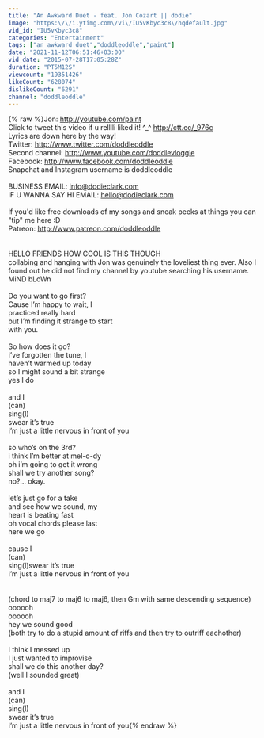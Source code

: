 ```yaml
---
title: "An Awkward Duet - feat. Jon Cozart || dodie"
image: "https:\/\/i.ytimg.com\/vi\/IU5vKbyc3c8\/hqdefault.jpg"
vid_id: "IU5vKbyc3c8"
categories: "Entertainment"
tags: ["an awkward duet","doddleoddle","paint"]
date: "2021-11-12T06:51:46+03:00"
vid_date: "2015-07-28T17:05:28Z"
duration: "PT5M12S"
viewcount: "19351426"
likeCount: "628074"
dislikeCount: "6291"
channel: "doddleoddle"
---
```

{% raw %}Jon: <a rel="nofollow" target="blank" href="http://youtube.com/paint">http://youtube.com/paint</a><br />Click to tweet this video if u relllli liked it! ^_^ <a rel="nofollow" target="blank" href="http://ctt.ec/_976c">http://ctt.ec/_976c</a><br />Lyrics are down here by the way!<br />Twitter: <a rel="nofollow" target="blank" href="http://www.twitter.com/doddleoddle">http://www.twitter.com/doddleoddle</a><br />Second channel: <a rel="nofollow" target="blank" href="http://www.youtube.com/doddlevloggle">http://www.youtube.com/doddlevloggle</a><br />Facebook: <a rel="nofollow" target="blank" href="http://www.facebook.com/doddleoddle">http://www.facebook.com/doddleoddle</a><br />Snapchat and Instagram username is doddleoddle<br /><br />BUSINESS EMAIL: info@dodieclark.com<br />IF U WANNA SAY HI EMAIL: hello@dodieclark.com<br /><br />If you'd like free downloads of my songs and sneak peeks at things you can &quot;tip&quot; me here :D<br />Patreon: <a rel="nofollow" target="blank" href="http://www.patreon.com/doddleoddle">http://www.patreon.com/doddleoddle</a><br /><br /><br />HELLO FRIENDS HOW COOL IS THIS THOUGH<br />collabing and hanging with Jon was genuinely the loveliest thing ever. Also I found out he did not find my channel by youtube searching his username. MiND bLoWn<br /><br />Do you want to go first?<br />Cause I’m happy to wait, I<br />practiced really hard<br />but I’m finding it strange to start<br />with you.<br /><br />So how does it go?<br />I’ve forgotten the tune, I <br />haven’t warmed up today<br />so I might sound a bit strange<br />yes I do<br /><br />and I<br />(can)<br />sing(I)<br />swear it’s true<br />I’m just a little nervous in front of you<br /><br />so who’s on the 3rd?<br />i think I’m better at mel-o-dy<br />oh i’m going to get it wrong<br />shall we try another song?<br />no?… okay.<br /><br />let’s just go for a take<br />and see how we sound, my<br />heart is beating fast<br />oh vocal chords please last<br />here we go<br /><br />cause I<br />(can)<br />sing(I)swear it’s true<br />I’m just a little nervous in front of you<br /><br /><br />(chord to maj7 to maj6 to maj6, then Gm with same descending sequence)<br />oooooh<br />oooooh<br />hey we sound good<br />(both try to do a stupid amount of riffs and then try to outriff eachother)<br /><br />I think I messed up<br />I just wanted to improvise<br />shall we do this another day?<br />(well I sounded great)<br /><br />and I<br />(can)<br />sing(I)<br />swear it’s true<br />I’m just a little nervous in front of you{% endraw %}
